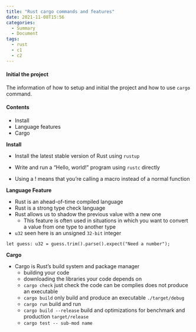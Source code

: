 ```yaml
---
title: "Rust cargo commands and features"
date: 2021-11-08T15:56
categories:
  - Summary
  - Document
tags:
  - rust
  - c1
  - c2
---
```




#### Initial the project

The information of how to setup and initial the project and how to use `cargo` command.

#### Contents

* Install
* Language features
* Cargo


**Install**

* Install the latest stable version of Rust using `rustup`
* Write and run a “Hello, world!” program using `rustc` directly

* Using a ! means that you’re calling a macro instead of a normal function

**Language Feature**
* Rust is an ahead-of-time compiled language
* Rust is a strong type check language
* Rust allows us to shadow the previous value with a new one
  * This feature is often used in situations in which you want to convert a value from one type to another type
* `u32` seen here is an unsigned `32-bit` integer

```
let guess: u32 = guess.trim().parse().expect("Need a number");
```

**Cargo**

* Cargo is Rust’s build system and package manager
  * building your code
  * downloading the libraries your code depends on
  * `cargo check` just check the code can be complies does not produce an executable
  * `cargo build` only build and produce an executable `./target/debug`
  * `cargo run` build and run
  * `cargo build --release` build and optimizations for benchmark and production `target/release`
  * `cargo test -- sub-mod name`
